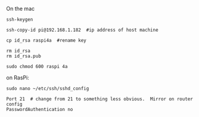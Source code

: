 On the mac

```
ssh-keygen

ssh-copy-id pi@192.168.1.182  #ip address of host machine

cp id_rsa raspi4a  #rename key

rm id_rsa
rm id_rsa.pub
```

```
sudo chmod 600 raspi 4a
```

on RasPi:

```
sudo nano ~/etc/ssh/sshd_config
```

```
Port 21  # change from 21 to something less obvious.  Mirror on router config
PasswordAuthentication no

```
